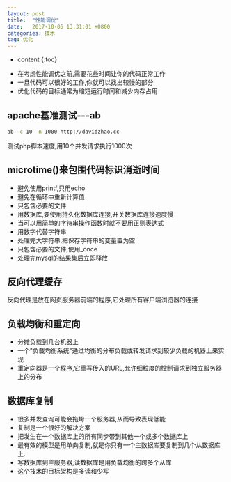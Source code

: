 ```yaml
---
layout: post
title:  "性能调优"
date:   2017-10-05 13:31:01 +0800
categories: 技术
tag: 优化
---
```


* content
{:toc}


- 在考虑性能调优之前,需要花些时间让你的代码正常工作
- 一旦代码可以很好的工作,你就可以找出较慢的部分
- 优化代码的目标通常为缩短运行时间和减少内存占用

apache基准测试---ab
---
```bash
ab -c 10 -n 1000 http://davidzhao.cc
```
测试php脚本速度,用10个并发请求执行1000次

microtime()来包围代码标识消逝时间
---

- 避免使用printf,只用echo
- 避免在循环中重新计算值
- 只包含必要的文件
- 用数据库,要使用持久化数据库连接,开关数据库连接速度慢
- 当可以用简单的字符串操作函数时就不要用正则表达式
- 用数字代替字符串
- 处理完大字符串,把保存字符串的变量置为空
- 只包含必要的文件,使用_once
- 处理完mysql的结果集后立即释放

反向代理缓存
---
反向代理是放在网页服务器前端的程序,它处理所有客户端浏览器的连接

负载均衡和重定向
---
- 分摊负载到几台机器上
- 一个"负载均衡系统"通过均衡的分布负载或转发请求到较少负载的机器上来实现
- 重定向器是一个程序,它重写传入的URL,允许细粒度的控制请求到独立服务器上的分布

数据库复制
---
- 很多并发查询可能会拖垮一个服务器,从而导致表现低能
- 复制是一个很好的解决方案
- 把发生在一个数据库上的所有同步带到其他一个或多个数据库上
- 最有效的模型是用单向复制,就是你只有一个主数据库要复制到几个从数据库上.
- 写数据库到主服务器,读数据库是用负载均衡的跨多个从库
- 这个技术的目标架构是多读和少写
